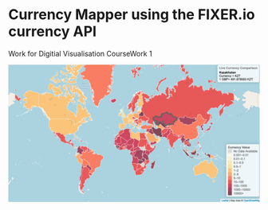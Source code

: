 # Currency Mapper using the FIXER.io currency API

Work for Digitial Visualisation CourseWork 1

![Figure 1.](https://github.com/Thomasjkeel/currency_mapper/blob/master/Examples/example.png)

